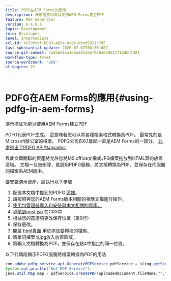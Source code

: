 ```yaml
---
title: PDFG在AEM Forms的應用
description: 演示拖放功能以使用AEM Forms建立PDF
feature: PDF Generator
version: 6.4,6.5
topic: Development
role: Developer
level: Intermediate
exl-id: bc79fcbf-b8b3-4d3a-9cd6-0bcd9321c7d5
last-substantial-update: 2020-07-07T00:00:00Z
source-git-commit: 7a2bb61ca1dea1013eef088a629b17718dbbf381
workflow-type: tm+mt
source-wordcount: '269'
ht-degree: 2%

---
```


# PDFG在AEM Forms的應用{#using-pdfg-in-aem-forms}

演示拖放功能以使用AEM Forms建立PDF

PDFG代表PDF生成。 這意味著您可以將各種檔案格式轉換為PDF。 最常見的是Microsoft辦公室的檔案。 PDFG公司自6.1歲起一直是AEM Forms的一部分。
[此處列出了PDFG API的Javadoc](https://www.adobe.io/experience-manager/reference-materials/6-5/forms/javadocs/index.html?com/adobe/fd/output/api/OutputService.html)

與此文章關聯的資產將允許您將MS office文檔或JPG檔案拖放到HTML頁的放置區域。 文檔一旦被刪除，就調用PDFG服務，將文檔轉換為PDF，並保存在伺服器的檔案系AEM統中。

要安裝演示資產，請執行以下步驟

1. 配置本文檔中提到的PDFG [這裡](https://helpx.adobe.com/tw/experience-manager/6-4/forms/using/install-configure-pdf-generator.html)。
1. 請按照與您的AEM Forms版本相關的相應文檔進行操作。
1. [使用包管理器導入和安裝與本文相關的資產。](assets/createpdfgdemov2.zip)
1. [導航到post.jsp](http://localhost:4502/apps/AemFormsSamples/components/createPDF/POST.jsp) 在CRX中
1. 根據您的首選項更改保存位置（第9行）
1. 保存更改。
1. 開啟 [html頁面](http://localhost:4502/content/DocumentServices/CreatePDFG.html) 用於拖放要轉換的檔案。
1. 將單詞檔案或jpg放入放置區域。
1. 將輸入文檔轉換為PDF，並保存在點4中指定的同一位置。

以下代碼段顯示PDFG服務將檔案轉換為PDF的用法

```java
com.adobe.pdfg.service.api.GeneratePDFService pdfService = sling.getService(com.adobe.pdfg.service.api.GeneratePDFService.class);
System.out.println("Got PDF Service");
java.util.Map map = pdfService.createPDF(uploadedDocument,fileName,"","Standard","No Security", null, null);
```
